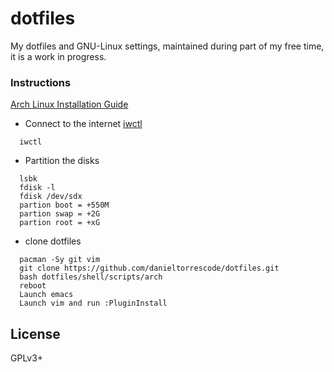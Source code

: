# dotfiles
My dotfiles and GNU-Linux settings, maintained during part of my free time, it is a work in progress.

### Instructions
[Arch Linux Installation Guide](https://wiki.archlinux.org/title/Installation_guide)

* Connect to the internet
[iwctl](https://wiki.archlinux.org/title/Iwd#iwctl)

```
  iwctl
```

* Partition the disks
```
  lsbk
  fdisk -l
  fdisk /dev/sdx
  partion boot = +550M
  partion swap = +2G
  partion root = +xG
```

* clone dotfiles
```
  pacman -Sy git vim
  git clone https://github.com/danieltorrescode/dotfiles.git
  bash dotfiles/shell/scripts/arch
  reboot
  Launch emacs
  Launch vim and run :PluginInstall
```

## License
GPLv3+
